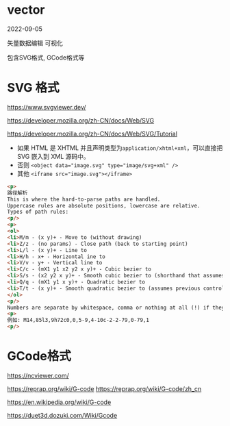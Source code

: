 # vector

2022-09-05 

矢量数据编辑 可视化

包含SVG格式, GCode格式等

# SVG 格式

https://www.svgviewer.dev/

https://developer.mozilla.org/zh-CN/docs/Web/SVG

https://developer.mozilla.org/zh-CN/docs/Web/SVG/Tutorial

- 如果 HTML 是 XHTML 并且声明类型为`application/xhtml+xml`，可以直接把 SVG 嵌入到 XML 源码中。
- 否则 `<object data="image.svg" type="image/svg+xml" />`
- 其他 `<iframe src="image.svg"></iframe>`

```html
<p>
路径解析
This is where the hard-to-parse paths are handled.
Uppercase rules are absolute positions, lowercase are relative.
Types of path rules:
<p/>
<p>
<ol>
<li>M/m - (x y)+ - Move to (without drawing)
<li>Z/z - (no params) - Close path (back to starting point)
<li>L/l - (x y)+ - Line to
<li>H/h - x+ - Horizontal ine to
<li>V/v - y+ - Vertical line to
<li>C/c - (mX1 y1 x2 y2 x y)+ - Cubic bezier to
<li>S/s - (x2 y2 x y)+ - Smooth cubic bezier to (shorthand that assumes the x2, y2 from previous C/S is the mX1, y1 of this bezier)
<li>Q/q - (mX1 y1 x y)+ - Quadratic bezier to
<li>T/t - (x y)+ - Smooth quadratic bezier to (assumes previous control point is "reflection" of last one w.r.t. to current point)
</ol>
<p/>
Numbers are separate by whitespace, comma or nothing at all (!) if they are self-delimiting, (ie. begin with a - sign)
<p>
例如: M14,85l3,9h72c0,0,5-9,4-10c-2-2-79,0-79,1
<p/>
```

# GCode格式

https://ncviewer.com/

https://reprap.org/wiki/G-code
https://reprap.org/wiki/G-code/zh_cn

https://en.wikipedia.org/wiki/G-code

https://duet3d.dozuki.com/Wiki/Gcode
